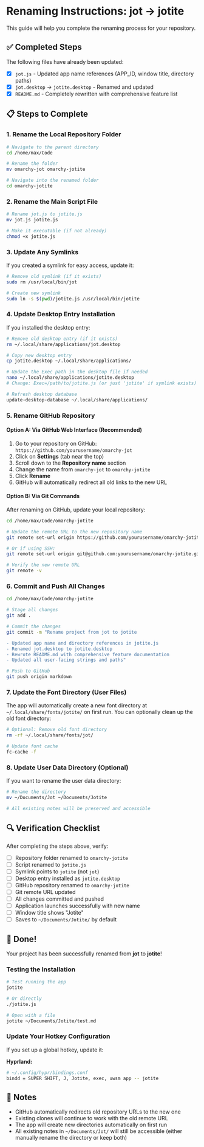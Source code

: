 # Renaming Instructions: jot → jotite

This guide will help you complete the renaming process for your repository.

## ✅ Completed Steps

The following files have already been updated:
- [x] `jot.js` - Updated app name references (APP_ID, window title, directory paths)
- [x] `jot.desktop` → `jotite.desktop` - Renamed and updated
- [x] `README.md` - Completely rewritten with comprehensive feature list

## 📋 Steps to Complete

### 1. Rename the Local Repository Folder

```bash
# Navigate to the parent directory
cd /home/max/Code

# Rename the folder
mv omarchy-jot omarchy-jotite

# Navigate into the renamed folder
cd omarchy-jotite
```

### 2. Rename the Main Script File

```bash
# Rename jot.js to jotite.js
mv jot.js jotite.js

# Make it executable (if not already)
chmod +x jotite.js
```

### 3. Update Any Symlinks

If you created a symlink for easy access, update it:

```bash
# Remove old symlink (if it exists)
sudo rm /usr/local/bin/jot

# Create new symlink
sudo ln -s $(pwd)/jotite.js /usr/local/bin/jotite
```

### 4. Update Desktop Entry Installation

If you installed the desktop entry:

```bash
# Remove old desktop entry (if it exists)
rm ~/.local/share/applications/jot.desktop

# Copy new desktop entry
cp jotite.desktop ~/.local/share/applications/

# Update the Exec path in the desktop file if needed
nano ~/.local/share/applications/jotite.desktop
# Change: Exec=/path/to/jotite.js (or just 'jotite' if symlink exists)

# Refresh desktop database
update-desktop-database ~/.local/share/applications/
```

### 5. Rename GitHub Repository

#### Option A: Via GitHub Web Interface (Recommended)

1. Go to your repository on GitHub: `https://github.com/yourusername/omarchy-jot`
2. Click on **Settings** (tab near the top)
3. Scroll down to the **Repository name** section
4. Change the name from `omarchy-jot` to `omarchy-jotite`
5. Click **Rename**
6. GitHub will automatically redirect all old links to the new URL

#### Option B: Via Git Commands

After renaming on GitHub, update your local repository:

```bash
cd /home/max/Code/omarchy-jotite

# Update the remote URL to the new repository name
git remote set-url origin https://github.com/yourusername/omarchy-jotite.git

# Or if using SSH:
git remote set-url origin git@github.com:yourusername/omarchy-jotite.git

# Verify the new remote URL
git remote -v
```

### 6. Commit and Push All Changes

```bash
cd /home/max/Code/omarchy-jotite

# Stage all changes
git add .

# Commit the changes
git commit -m "Rename project from jot to jotite

- Updated app name and directory references in jotite.js
- Renamed jot.desktop to jotite.desktop
- Rewrote README.md with comprehensive feature documentation
- Updated all user-facing strings and paths"

# Push to GitHub
git push origin markdown
```

### 7. Update the Font Directory (User Files)

The app will automatically create a new font directory at `~/.local/share/fonts/jotite/` on first run. You can optionally clean up the old font directory:

```bash
# Optional: Remove old font directory
rm -rf ~/.local/share/fonts/jot/

# Update font cache
fc-cache -f
```

### 8. Update User Data Directory (Optional)

If you want to rename the user data directory:

```bash
# Rename the directory
mv ~/Documents/Jot ~/Documents/Jotite

# All existing notes will be preserved and accessible
```

## 🔍 Verification Checklist

After completing the steps above, verify:

- [ ] Repository folder renamed to `omarchy-jotite`
- [ ] Script renamed to `jotite.js`
- [ ] Symlink points to `jotite` (not `jot`)
- [ ] Desktop entry installed as `jotite.desktop`
- [ ] GitHub repository renamed to `omarchy-jotite`
- [ ] Git remote URL updated
- [ ] All changes committed and pushed
- [ ] Application launches successfully with new name
- [ ] Window title shows "Jotite"
- [ ] Saves to `~/Documents/Jotite/` by default

## 🎉 Done!

Your project has been successfully renamed from **jot** to **jotite**!

### Testing the Installation

```bash
# Test running the app
jotite

# Or directly
./jotite.js

# Open with a file
jotite ~/Documents/Jotite/test.md
```

### Update Your Hotkey Configuration

If you set up a global hotkey, update it:

**Hyprland:**
```bash
# ~/.config/hypr/bindings.conf
bindd = SUPER SHIFT, J, Jotite, exec, uwsm app -- jotite
```

## 📝 Notes

- GitHub automatically redirects old repository URLs to the new one
- Existing clones will continue to work with the old remote URL
- The app will create new directories automatically on first run
- All existing notes in `~/Documents/Jot/` will still be accessible (either manually rename the directory or keep both)

